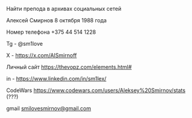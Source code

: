 Найти препода в архивах социальных сетей

Алексей Смирнов 8 октября 1988 года

Номер телефона +375 44 514 1228

Tg - @sm1love

X - https://x.com/AISmirnoff

Личный сайт https://thevopz.com/elements.html#

in - https://www.linkedin.com/in/sm1lex/

CodeWars https://www.codewars.com/users/Aleksey%20Smirnov/stats (???)

gmail smilovesmirnov@gmail.com
